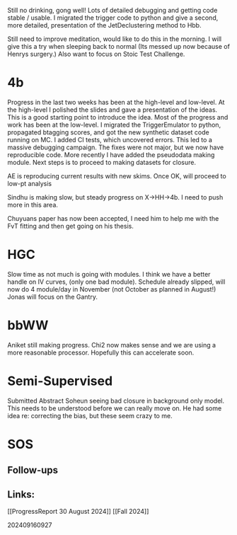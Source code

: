 Still no drinking, gong well! Lots of detailed debugging and getting code stable / usable. I migrated the trigger code to python and give a second, more detailed, presentation of the JetDeclustering method to Hbb.

Still need to improve meditation, would like to do this in the morning. I will give this a try when sleeping back to normal (Its messed up now because of Henrys surgery.) Also want to focus on Stoic Test Challenge. 

# 4b
Progress in the last two weeks has been at the high-level and low-level. At the high-level I polished the slides and gave a presentation of the ideas. This is a good starting point to introduce the idea. Most of the progress and work has been at the low-level.  I migrated the TriggerEmulator to python, propagated btagging scores, and got the new synthetic dataset code running on MC. I added CI tests, which uncovered errors. This led to a massive debugging campaign. The fixes were not major, but we now have reproducible code.  More recently I have added the pseudodata making module. Next steps is to proceed to making datasets for closure.

AE is reproducing current results with new skims.  Once OK, will proceed to low-pt analysis 

Sindhu is making slow, but steady progress on X->HH->4b. I need to push more in this area.

Chuyuans paper has now been accepted, I need him to help me with the FvT fitting and then get going on his thesis. 

# HGC
Slow time as not much is going with modules.  I think we have a better handle on IV curves, (only one bad module). Schedule already slipped, will now do 4 module/day in November (not October as planned in August!) Jonas will focus on the Gantry. 

# bbWW
Aniket still making progress.  Chi2 now makes sense and we are using a more reasonable processor.  Hopefully this can accelerate soon.

# Semi-Supervised 
Submitted Abstract 
Soheun seeing bad closure in background only model. This needs to be understood before we can really move on.  He had some idea re: correcting the bias, but these seem crazy to me.

# SOS



## Follow-ups


## Links: 
[[ProgressReport 30 August 2024]]
[[Fall 2024]]


202409160927
